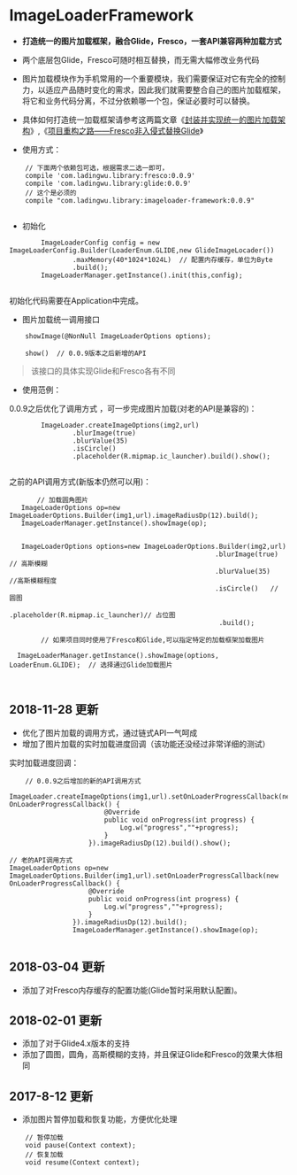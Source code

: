 # ImageLoaderFramework
- **打造统一的图片加载框架，融合Glide，Fresco，一套API兼容两种加载方式**
- 两个底层包Glide，Fresco可随时相互替换，而无需大幅修改业务代码


- 图片加载模块作为手机常用的一个重要模块，我们需要保证对它有完全的控制力，以适应产品随时变化的需求，因此我们就需要整合自己的图片加载框架，将它和业务代码分离，不过分依赖哪一个包，保证必要时可以替换。

- 具体如何打造统一加载框架请参考这两篇文章《[封装并实现统一的图片加载架构](https://juejin.im/post/58b280b92f301e0068078669)》,《[项目重构之路——Fresco非入侵式替换Glide](https://juejin.im/post/592c319ea0bb9f005706a963)》

- 使用方式：
```
    // 下面两个依赖包可选，根据需求二选一即可，
    compile 'com.ladingwu.library:fresco:0.0.9'
    compile 'com.ladingwu.library:glide:0.0.9'
    // 这个是必须的
    compile "com.ladingwu.library:imageloader-framework:0.0.9"
    
```

- 初始化
```
        ImageLoaderConfig config = new ImageLoaderConfig.Builder(LoaderEnum.GLIDE,new GlideImageLocader())
                .maxMemory(40*1024*1024L)  // 配置内存缓存，单位为Byte
                .build();
        ImageLoaderManager.getInstance().init(this,config);
        
```
初始化代码需要在Application中完成。


- 图片加载统一调用接口
```
    showImage(@NonNull ImageLoaderOptions options);

    show()  // 0.0.9版本之后新增的API
```

> 该接口的具体实现Glide和Fresco各有不同


- 使用范例：

0.0.9之后优化了调用方式 ，可一步完成图片加载(对老的API是兼容的)：

```
        ImageLoader.createImageOptions(img2,url)
                .blurImage(true)
                .blurValue(35)
                .isCircle()
                .placeholder(R.mipmap.ic_launcher).build().show();


```

之前的API调用方式(新版本仍然可以用)：

```
       // 加载圆角图片
   ImageLoaderOptions op=new ImageLoaderOptions.Builder(img1,url).imageRadiusDp(12).build();
   ImageLoaderManager.getInstance().showImage(op);
                
                
   ImageLoaderOptions options=new ImageLoaderOptions.Builder(img2,url)
                                                    .blurImage(true)   // 高斯模糊    
                                                    .blurValue(35)   //高斯模糊程度
                                                    .isCircle()   // 圆图  
                                                     .placeholder(R.mipmap.ic_launcher)// 占位图
                                                     .build(); 
                                                                  
        // 如果项目同时使用了Fresco和Glide,可以指定特定的加载框架加载图片                                      
  ImageLoaderManager.getInstance().showImage(options, LoaderEnum.GLIDE);  // 选择通过Glide加载图片
                 
                 
```


## 2018-11-28 更新

- 优化了图片加载的调用方式，通过链式API一气呵成
- 增加了图片加载的实时加载进度回调（该功能还没经过非常详细的测试）

实时加载进度回调：

```
    // 0.0.9之后增加的新的API调用方式
     ImageLoader.createImageOptions(img1,url).setOnLoaderProgressCallback(new OnLoaderProgressCallback() {
                        @Override
                        public void onProgress(int progress) {
                            Log.w("progress",""+progress);
                        }
                    }).imageRadiusDp(12).build().show();

// 老的API调用方式
ImageLoaderOptions op=new ImageLoaderOptions.Builder(img1,url).setOnLoaderProgressCallback(new OnLoaderProgressCallback() {
                    @Override
                    public void onProgress(int progress) {
                        Log.w("progress",""+progress);
                    }
                }).imageRadiusDp(12).build();
                ImageLoaderManager.getInstance().showImage(op);


```

## 2018-03-04 更新

- 添加了对Fresco内存缓存的配置功能(Glide暂时采用默认配置)。



## 2018-02-01 更新

- 添加了对于Glide4.x版本的支持
- 添加了圆图，圆角，高斯模糊的支持，并且保证Glide和Fresco的效果大体相同


## 2017-8-12 更新

- 添加图片暂停加载和恢复功能，方便优化处理

```
    // 暂停加载
    void pause(Context context);
    // 恢复加载
    void resume(Context context);
```






